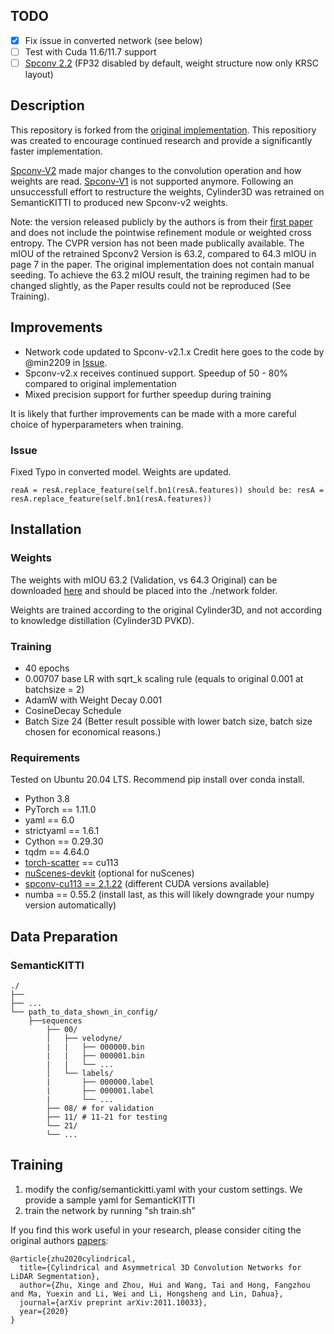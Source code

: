 ## TODO
- [X] Fix issue in converted network (see below)
- [ ] Test with Cuda 11.6/11.7 support
- [ ] [Spconv 2.2](https://github.com/traveller59/spconv) (FP32 disabled by default, weight structure now only KRSC layout)

## Description
This repository is forked from the [original implementation](https://github.com/xinge008/Cylinder3D). This repositiory was created to encourage continued research and provide a significantly faster implementation.

[Spconv-V2](https://github.com/traveller59/spconv) made major changes to the convolution operation and how weights are read. [Spconv-V1](https://github.com/traveller59/spconv/tree/v1.2.1) is not supported anymore. Following an unsuccessfull effort to restructure the weights, Cylinder3D was retrained on SemanticKITTI to produced new Spconv-v2 weights.

Note: the version released publicly by the authors is from their [first paper](https://arxiv.org/pdf/2008.01550.pdf) and does not include the pointwise refinement module or weighted cross entropy. The CVPR version has not been made publically available. The mIOU of the retrained Spconv2 Version is 63.2, compared to 64.3 mIOU in page 7 in the paper. The original implementation does not contain manual seeding. To achieve the 63.2 mIOU result, the training regimen had to be changed slightly, as the Paper results could not be reproduced (See Training).

## Improvements
- Network code updated to Spconv-v2.1.x Credit here goes to the code by @min2209 in [Issue](https://github.com/xinge008/Cylinder3D/issues/107).
- Spconv-v2.x receives continued support. Speedup of 50 - 80% compared to original implementation
- Mixed precision support for further speedup during training

It is likely that further improvements can be made with a more careful choice of hyperparameters when training.

### Issue
Fixed Typo in converted model. Weights are updated.
```
reaA = resA.replace_feature(self.bn1(resA.features)) should be: resA = resA.replace_feature(self.bn1(resA.features))
```

## Installation

### Weights
The weights with mIOU 63.2 (Validation, vs 64.3 Original) can be downloaded [here](https://drive.google.com/drive/folders/1LBCRHz2VyeSz4M27GiqhoRuzlKyFvbo1?usp=sharing) and should be placed into the ./network folder.

Weights are trained according to the original Cylinder3D, and not according to knowledge distillation (Cylinder3D PVKD).

### Training
- 40 epochs
- 0.00707 base LR with sqrt_k scaling rule (equals to original 0.001 at batchsize = 2)
- AdamW with Weight Decay 0.001
- CosineDecay Schedule
- Batch Size 24 (Better result possible with lower batch size, batch size chosen for economical reasons.)

### Requirements
Tested on Ubuntu 20.04 LTS. Recommend pip install over conda install.
- Python 3.8
- PyTorch == 1.11.0
- yaml == 6.0
- strictyaml == 1.6.1
- Cython == 0.29.30
- tqdm == 4.64.0
- [torch-scatter](https://github.com/rusty1s/pytorch_scatter) == cu113
- [nuScenes-devkit](https://github.com/nutonomy/nuscenes-devkit) (optional for nuScenes)
- [spconv-cu113 == 2.1.22](https://github.com/traveller59/spconv) (different CUDA versions available)
- numba == 0.55.2 (install last, as this will likely downgrade your numpy version automatically)

## Data Preparation

### SemanticKITTI
```
./
├── 
├── ...
└── path_to_data_shown_in_config/
    ├──sequences
        ├── 00/           
        │   ├── velodyne/	
        |   |	├── 000000.bin
        |   |	├── 000001.bin
        |   |	└── ...
        │   └── labels/ 
        |       ├── 000000.label
        |       ├── 000001.label
        |       └── ...
        ├── 08/ # for validation
        ├── 11/ # 11-21 for testing
        └── 21/
	    └── ...
```

## Training
1. modify the config/semantickitti.yaml with your custom settings. We provide a sample yaml for SemanticKITTI
2. train the network by running "sh train.sh"


If you find this work useful in your research, please consider citing the original authors [papers](https://arxiv.org/pdf/2011.10033):
```
@article{zhu2020cylindrical,
  title={Cylindrical and Asymmetrical 3D Convolution Networks for LiDAR Segmentation},
  author={Zhu, Xinge and Zhou, Hui and Wang, Tai and Hong, Fangzhou and Ma, Yuexin and Li, Wei and Li, Hongsheng and Lin, Dahua},
  journal={arXiv preprint arXiv:2011.10033},
  year={2020}
}
```
